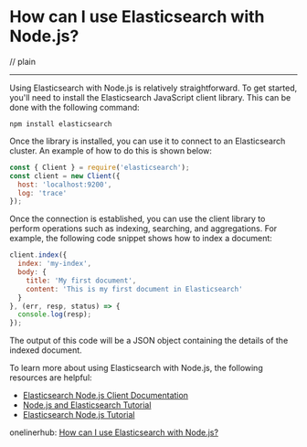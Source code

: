 # How can I use Elasticsearch with Node.js?
// plain

****

Using Elasticsearch with Node.js is relatively straightforward. To get started, you'll need to install the Elasticsearch JavaScript client library. This can be done with the following command:

```
npm install elasticsearch
```

Once the library is installed, you can use it to connect to an Elasticsearch cluster. An example of how to do this is shown below:

```javascript
const { Client } = require('elasticsearch');
const client = new Client({
  host: 'localhost:9200',
  log: 'trace'
});
```

Once the connection is established, you can use the client library to perform operations such as indexing, searching, and aggregations. For example, the following code snippet shows how to index a document:

```javascript
client.index({
  index: 'my-index',
  body: {
    title: 'My first document',
    content: 'This is my first document in Elasticsearch'
  }
}, (err, resp, status) => {
  console.log(resp);
});
```

The output of this code will be a JSON object containing the details of the indexed document.

To learn more about using Elasticsearch with Node.js, the following resources are helpful:
- [Elasticsearch Node.js Client Documentation](https://www.elastic.co/guide/en/elasticsearch/client/javascript-api/current/index.html)
- [Node.js and Elasticsearch Tutorial](https://www.codementor.io/@mayowa.a/how-to-setup-elasticsearch-on-ubuntu-and-use-it-with-nodejs-du107yb1c)
- [Elasticsearch Node.js Tutorial](https://www.elastic.co/blog/getting-started-with-elasticsearch-and-node-js)

onelinerhub: [How can I use Elasticsearch with Node.js?](https://onelinerhub.com/elasticsearch/how-can-i-use-elasticsearch-with-node-js)